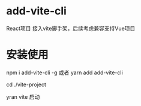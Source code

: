 # add-vite-cli

React项目 接入vite脚手架，后续考虑兼容支持Vue项目

# 安装使用

npm i add-vite-cli  -g  或者 yarn add add-vite-cli 

cd ./vite-project

yran vite  启动

